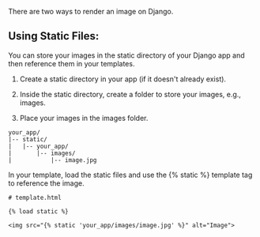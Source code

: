 There are two ways to render an image on Django. 

## Using Static Files:

You can store your images in the static directory of your Django app and then reference them in your templates.

1. Create a static directory in your app (if it doesn't already exist).

2. Inside the static directory, create a folder to store your images, e.g., images.

3. Place your images in the images folder.

```
your_app/
|-- static/
|   |-- your_app/
|       |-- images/
|           |-- image.jpg
```

In your template, load the static files and use the {% static %} template tag to reference the image.

```
# template.html 

{% load static %}

<img src="{% static 'your_app/images/image.jpg' %}" alt="Image">
```